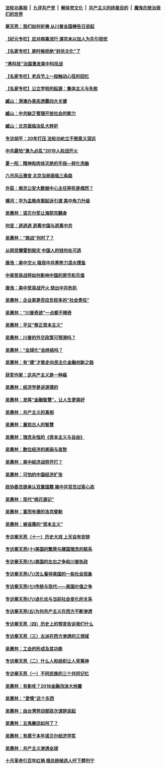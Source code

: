 

####  [法轮功真相](../../../../basic/blob/master/README.md?t=06261431) &nbsp;|&nbsp; [九评共产党](../../../../9ping.md/blob/master/README.md?t=06261431) &nbsp;|&nbsp; [解体党文化](../../../../jtdwh.md/blob/master/README.md?t=06261431)  &nbsp;|&nbsp; [共产主义的终极目的](../../../../gczydzjmd.md/blob/master/README.md?t=06261431) &nbsp;|&nbsp; [魔鬼在统治我们的世界](../../../../mgztzwmdsj.md/blob/master/README.md?t=06261431) 

#### [章天亮：我们如何祈祷 从川普全国祷告日说起](../pages/nsc423/n11944627.md?t=06261431) 

#### [【纪元专栏】应对病毒流行 渥京未以加人为先引担忧](../pages/nsc423/n11875714.md?t=06261431) 

#### [【名家专栏】是时候拒绝“封杀文化”了](../pages/nsc423/n11814093.md?t=06261431) 

#### [“黑科技”治国激发美中科技战](../pages/nsc423/n11638056.md?t=06261431) 

#### [【名家专栏】老兵节上一段触动心弦的回忆](../pages/nsc423/n11646016.md?t=06261431) 

#### [【名家专栏】公立学校的起源：集体主义与失败](../pages/nsc423/n11601833.md?t=06261431) 

#### [臧山：港澳办表态透露四大关键](../pages/nsc423/n11421628.md?t=06261431) 

#### [臧山：中共缺乏管理开放社会的能力](../pages/nsc423/n11407457.md?t=06261431) 

#### [臧山：北京面临治乱大转折](../pages/nsc423/n11406895.md?t=06261431) 

#### [专访胡平：20年打压 法轮功屹立不倒意义深远](../pages/nsc423/n11398800.md?t=06261431) 

#### [中共最怕“逢九必乱”2019人权战开火](../pages/nsc423/n11385248.md?t=06261431) 

#### [夏一阳：精神和肉体灭绝的手段—转化洗脑](../pages/nsc423/n11368250.md?t=06261431) 

#### [六月风云激变 北京当局面临三条路](../pages/nsc423/n11313668.md?t=06261431) 

#### [许茹：南京公安大数据中心主任猝死是偶然？](../pages/nsc423/n11064744.md?t=06261431) 

#### [横河：华为孟晚舟案起诉引渡 美中角力升级](../pages/nsc423/n11027230.md?t=06261431) 

#### [吴惠林：诺贝尔奖让海耶克翻身](../pages/nsc423/n10890049.md?t=06261431) 

#### [何坚：逃逃逃 逃离中国与逃离中共](../pages/nsc423/n10592891.md?t=06261431) 

#### [吴惠林：“商战”何时了？](../pages/nsc423/n10573558.md?t=06261431) 

#### [从网贷爆雷到股灾 中国人的钱何处可逃](../pages/nsc423/n10572800.md?t=06261431) 

#### [唐浩：美中交火 隐现中共黑势力混水摸鱼](../pages/nsc423/n10544040.md?t=06261431) 

#### [中美贸易战将如何影响中国的房市和币值](../pages/nsc423/n10543697.md?t=06261431) 

#### [唐浩：美中贸易战开火 烧出中共危机](../pages/nsc423/n10540126.md?t=06261431) 

#### [吴惠林：企业家是否应负较多的“社会责任”](../pages/nsc423/n10535022.md?t=06261431) 

#### [吴惠林：“川普奇迹”一点都不稀奇](../pages/nsc423/n10512808.md?t=06261431) 

#### [吴惠林：平议“修正资本主义”](../pages/nsc423/n10495724.md?t=06261431) 

#### [吴惠林：川普的外交政策可预测吗？](../pages/nsc423/n10462387.md?t=06261431) 

#### [吴惠林：“全球化”会终结吗？](../pages/nsc423/n10452838.md?t=06261431) 

#### [吴惠林：有“德”才能走向民主化金融创新之路](../pages/nsc423/n10432292.md?t=06261431) 

#### [获奖作家：这共产主义是一种癌](../pages/nsc423/n10431541.md?t=06261431) 

#### [吴惠林：经济学是讲道德的](../pages/nsc423/n10398014.md?t=06261431) 

#### [吴惠林：发挥“金融智慧”，让人生更美好](../pages/nsc423/n10375019.md?t=06261431) 

#### [吴惠林：共产主义的真相](../pages/nsc423/n10351394.md?t=06261431) 

#### [吴惠林：重拾古人的智慧](../pages/nsc423/n10337691.md?t=06261431) 

#### [吴惠林：理念永恒的《资本主义与自由》](../pages/nsc423/n10316274.md?t=06261431) 

#### [吴惠林：数位经济的美丽与哀愁](../pages/nsc423/n10292946.md?t=06261431) 

#### [吴惠林：美中经济战将开打？](../pages/nsc423/n10258825.md?t=06261431) 

#### [吴惠林：可怕的中国经济扩张](../pages/nsc423/n10219147.md?t=06261431) 

#### [政协委员提承认双重国籍 揭中共官员过客心态](../pages/nsc423/n10208809.md?t=06261431) 

#### [吴惠林：现代“桃花源记”](../pages/nsc423/n10185234.md?t=06261431) 

#### [吴惠林：富而有德的洛克斐勒](../pages/nsc423/n10142264.md?t=06261431) 

#### [吴惠林：被诬蔑的“资本主义”](../pages/nsc423/n10124816.md?t=06261431) 

#### [专访章天亮（十一）历史大戏 上天自有安排](../pages/nsc423/n10094905.md?t=06261431) 

#### [专访章天亮(十)美国的繁荣与建国理念的联系](../pages/nsc423/n10094899.md?t=06261431) 

#### [专访章天亮(九)美国的左右之争和川普执政](../pages/nsc423/n10094889.md?t=06261431) 

#### [专访章天亮(八)怎么看待美国的一些社会现象](../pages/nsc423/n10094857.md?t=06261431) 

#### [专访章天亮(七)传统与现代——美国价值之争](../pages/nsc423/n10093140.md?t=06261431) 

#### [专访章天亮(六)进化论与当前社会变化的关系](../pages/nsc423/n10092036.md?t=06261431) 

#### [专访章天亮(五)为何共产主义在西方不断渗透](../pages/nsc423/n10083620.md?t=06261431) 

#### [专访章天亮（四）历史上的预言告诉我们什么](../pages/nsc423/n10083606.md?t=06261431) 

#### [专访章天亮（三）左派在西方渗透的三领域](../pages/nsc423/n10081115.md?t=06261431) 

#### [吴惠林：工会的形成及其功能](../pages/nsc423/n10080633.md?t=06261431) 

#### [专访章天亮（二）什么人和组织让人背离神](../pages/nsc423/n10076637.md?t=06261431) 

#### [专访章天亮（一）不同民族的三个共同记忆](../pages/nsc423/n10074188.md?t=06261431) 

#### [吴惠林：有影呒？2018金融泡沫大地震](../pages/nsc423/n10040534.md?t=06261431) 

#### [吴惠林：“爱情”这个东西](../pages/nsc423/n10019423.md?t=06261431) 

#### [吴惠林：由台湾劳动部政次请辞说起](../pages/nsc423/n9979679.md?t=06261431) 

#### [吴惠林：五鬼搬运如何了？](../pages/nsc423/n9925338.md?t=06261431) 

#### [吴惠林：有感于本年诺贝尔经济学奖](../pages/nsc423/n9871883.md?t=06261431) 

#### [吴惠林：共产主义渗透全球](../pages/nsc423/n9812748.md?t=06261431) 

#### [十月革命引百年红祸 俄总统候选人吁下葬列宁](../pages/nsc423/n9810182.md?t=06261431) 


